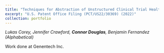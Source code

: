 ```yaml
---
title: "Techniques for Abstraction of Unstructured Clinical Trial Health Data"
excerpt: "U.S. Patent Office Filing (PCT/US22/30369) (2022)"
collection: portfolio
---
```

_Lukas Corey, Jennifer Crawford, **Connor Douglas**, Benjamin Fernandez (Alphabetical)_

Work done at Genentech Inc.